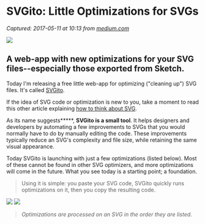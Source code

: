 # SVGito: Little Optimizations for SVGs

_Captured: 2017-05-11 at 10:13 from [medium.com](https://medium.com/sketch-app-sources/svgito-little-optimizations-for-svgs-22114af9fdc9)_

![](https://cdn-images-1.medium.com/max/800/1*3JyUlYYw3Iu0JCDeIw1nPQ@2x.png)

## A web-app with new optimizations for your SVG files--especially those exported from Sketch.

Today I'm releasing a free little web-app for optimizing ("cleaning up") SVG files. It's called [SVGito](http://sketchmaster.com/svgito).

If the idea of SVG code or optimization is new to you, take a moment to read this other article explaining [how to think about SVG](https://medium.com/sketch-app-sources/how-designers-should-think-about-svg-b2b92efc4d77).

As its name suggests*****, **SVGito is a small tool**. It helps designers and developers by automating a few improvements to SVGs that you would normally have to do by manually editing the code. These improvements typically reduce an SVG's complexity and file size, while retaining the same visual appearance.

Today SVGito is launching with just a few optimizations (listed below). Most of these cannot be found in other SVG optimizers, and more optimizations will come in the future. What you see today is a starting point; a foundation.

> Using it is simple: you paste your SVG code, SVGito quickly runs optimizations on it, then you copy the resulting code.

![](https://cdn-images-1.medium.com/max/1000/1*b05p1VIB4kKXjl9JfH9EDg@2x.gif) ![](https://cdn-images-1.medium.com/max/800/1*VjAsoziIwf4452qwpyL9Ig@2x.gif)

> _Optimizations are processed on an SVG in the order they are listed._
